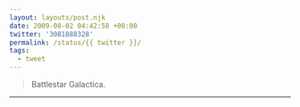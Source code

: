 ```yaml
---
layout: layouts/post.njk
date: 2009-08-02 04:42:58 +00:00
twitter: '3081888328'
permalink: /status/{{ twitter }}/
tags: 
  - tweet
---
```


> Battlestar Galactica.

---
